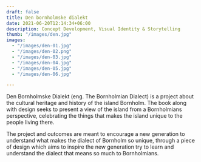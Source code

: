 ```yaml
---
draft: false
title: Den bornholmske dialekt
date: 2021-06-20T12:14:34+06:00
description: Concept Development, Visual Identity & Storytelling
thumb: "/images/den.jpg"
images:
  - "/images/den-01.jpg"
  - "/images/den-02.png"
  - "/images/den-03.jpg"
  - "/images/den-04.jpg"
  - "/images/den-05.jpg"
  - "/images/den-06.jpg"

---
```


Den Bornholmske Dialekt (eng. The Bornholmian Dialect) is a project about the cultural heritage and history of the island Bornholm. The book along with design seeks to present a view of the island from a Bornholmians perspective, celebrating the things that makes the island unique to the people living there. 

The project and outcomes are meant to encourage a new generation to understand what makes the dialect of Bornholm so unique, through a piece of design which aims to inspire the new generation try to learn and understand the dialect that means so much to Bornholmians.